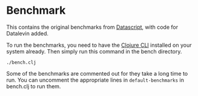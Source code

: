 # Benchmark

This contains the original benchmarks from [Datascript](https://github.com/tonsky/datascript), with code for Datalevin added.

To run the benchmarks, you need to have the [Clojure CLI](https://clojure.org/guides/deps_and_cli) installed on your system already. Then simply run this command in the bench directory.

```
./bench.clj
```

Some of the benchmarks are commented out for they take a long time to run. You can uncomment the appropriate lines in `default-benchmarks` in bench.clj to run them.
